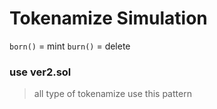 # Tokenamize Simulation

`born()` = mint
`burn()` = delete

### use ver2.sol

> all type of tokenamize use this pattern
